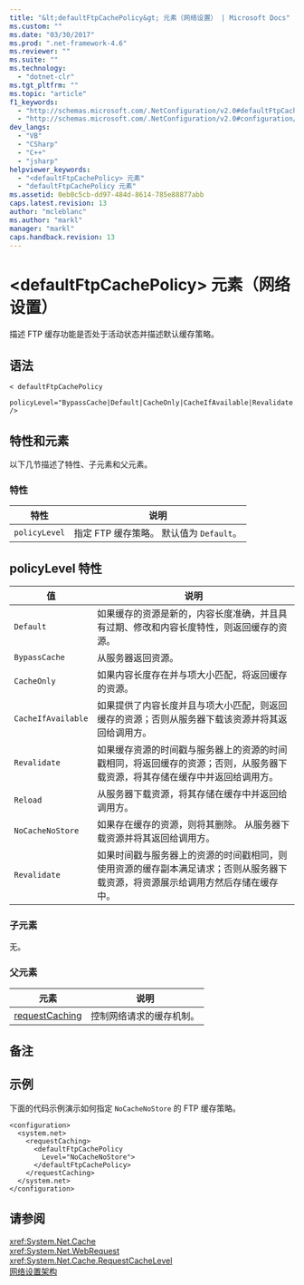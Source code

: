 ```yaml
---
title: "&lt;defaultFtpCachePolicy&gt; 元素（网络设置） | Microsoft Docs"
ms.custom: ""
ms.date: "03/30/2017"
ms.prod: ".net-framework-4.6"
ms.reviewer: ""
ms.suite: ""
ms.technology: 
  - "dotnet-clr"
ms.tgt_pltfrm: ""
ms.topic: "article"
f1_keywords: 
  - "http://schemas.microsoft.com/.NetConfiguration/v2.0#defaultFtpCachePolicy"
  - "http://schemas.microsoft.com/.NetConfiguration/v2.0#configuration/system.net/requestCaching/defaultFtpCachePolicy"
dev_langs: 
  - "VB"
  - "CSharp"
  - "C++"
  - "jsharp"
helpviewer_keywords: 
  - "<defaultFtpCachePolicy> 元素"
  - "defaultFtpCachePolicy 元素"
ms.assetid: 0eb0c5cb-dd97-484d-8614-785e88877abb
caps.latest.revision: 13
author: "mcleblanc"
ms.author: "markl"
manager: "markl"
caps.handback.revision: 13
---
```

# &lt;defaultFtpCachePolicy&gt; 元素（网络设置）
描述 FTP 缓存功能是否处于活动状态并描述默认缓存策略。  
  
## 语法  
  
```  
< defaultFtpCachePolicy  
  policyLevel="BypassCache|Default|CacheOnly|CacheIfAvailable|Revalidate|Reload|NoCacheNoStore|Revalidate"  
/>  
```  
  
## 特性和元素  
 以下几节描述了特性、子元素和父元素。  
  
### 特性  
  
|特性|说明|  
|--------|--------|  
|`policyLevel`|指定 FTP 缓存策略。  默认值为 `Default`。|  
  
## policyLevel 特性  
  
|值|说明|  
|-------|--------|  
|`Default`|如果缓存的资源是新的，内容长度准确，并且具有过期、修改和内容长度特性，则返回缓存的资源。|  
|`BypassCache`|从服务器返回资源。|  
|`CacheOnly`|如果内容长度存在并与项大小匹配，将返回缓存的资源。|  
|`CacheIfAvailable`|如果提供了内容长度并且与项大小匹配，则返回缓存的资源；否则从服务器下载该资源并将其返回给调用方。|  
|`Revalidate`|如果缓存资源的时间戳与服务器上的资源的时间戳相同，将返回缓存的资源；否则，从服务器下载资源，将其存储在缓存中并返回给调用方。|  
|`Reload`|从服务器下载资源，将其存储在缓存中并返回给调用方。|  
|`NoCacheNoStore`|如果存在缓存的资源，则将其删除。  从服务器下载资源并将其返回给调用方。|  
|`Revalidate`|如果时间戳与服务器上的资源的时间戳相同，则使用资源的缓存副本满足请求；否则从服务器下载资源，将资源展示给调用方然后存储在缓存中。|  
  
### 子元素  
 无。  
  
### 父元素  
  
|元素|说明|  
|--------|--------|  
|[requestCaching](../../../../../docs/framework/configure-apps/file-schema/network/requestcaching-element-network-settings.md)|控制网络请求的缓存机制。|  
  
## 备注  
  
## 示例  
 下面的代码示例演示如何指定 `NoCacheNoStore` 的 FTP 缓存策略。  
  
```  
<configuration>  
  <system.net>  
    <requestCaching>  
      <defaultFtpCachePolicy  
        Level="NoCacheNoStore">  
      </defaultFtpCachePolicy>  
    </requestCaching>  
  </system.net>  
</configuration>  
```  
  
## 请参阅  
 <xref:System.Net.Cache>   
 <xref:System.Net.WebRequest>   
 <xref:System.Net.Cache.RequestCacheLevel>   
 [网络设置架构](../../../../../docs/framework/configure-apps/file-schema/network/index.md)